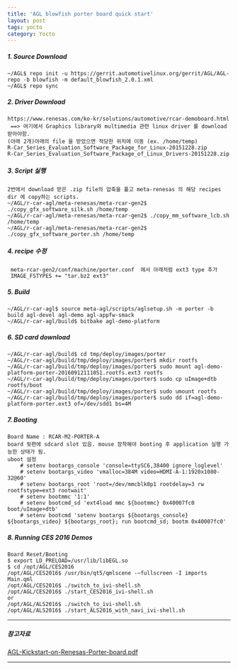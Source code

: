 ```yaml
---
title: 'AGL blowfish porter board quick start'
layout: post
tags: yocto
category: Yocto
---
```

##### 1. Source Download

```
~/AGL$ repo init -u https://gerrit.automotivelinux.org/gerrit/AGL/AGL-repo -b blowfish -m default_blowfish_2.0.1.xml
~/AGL$ repo sync
```

##### 2. Driver Download

```
https://www.renesas.com/ko-kr/solutions/automotive/rcar-demoboard.html
 ==> 여기에서 Graphics library와 multimedia 관련 linux driver 를 download 받아야함.
(아래 2개)아래의 file 을 받았으면 적당한 위치에 이동 (ex. /home/temp)
R-Car_Series_Evaluation_Software_Package_for_Linux-20151228.zip
R-Car_Series_Evaluation_Software_Package_of_Linux_Drivers-20151228.zip
```

##### 3. Script 실행

```
2번에서 download 받은 .zip file의 압축을 풀고 meta-renesas 의 해당 recipes dir 에 copy하는 scripts.
~/AGL/r-car-agl/meta-renesas/meta-rcar-gen2$ ./copy_gfx_software_silk.sh /home/temp
~/AGL/r-car-agl/meta-renesas/meta-rcar-gen2$ ./copy_mm_software_lcb.sh /home/temp
~/AGL/r-car-agl/meta-renesas/meta-rcar-gen2$ ./copy_gfx_software_porter.sh /home/temp
```

##### 4. recipe 수정

```
 meta-rcar-gen2/conf/machine/porter.conf  에서 아래처럼 ext3 type 추가
 IMAGE_FSTYPES += "tar.bz2 ext3"
```

##### 5. Build

```
~/AGL/r-car-agl$ source meta-agl/scripts/aglsetup.sh -m porter -b build agl-devel agl-demo agl-appfw-smack
~/AGL/r-car-agl/build$ bitbake agl-demo-platform
```

##### 6. SD card download

```
~/AGL/r-car-agl/build$ cd tmp/deploy/images/porter
~/AGL/r-car-agl/build/tmp/deploy/images/porter$ mkdir rootfs
~/AGL/r-car-agl/build/tmp/deploy/images/porter$ sudo mount agl-demo-platform-porter-20160912111051.rootfs.ext3 rootfs
~/AGL/r-car-agl/build/tmp/deploy/images/porter$ sudo cp uImage+dtb rootfs/boot
~/AGL/r-car-agl/build/tmp/deploy/images/porter$ sudo umount rootfs
~/AGL/r-car-agl/build/tmp/deploy/images/porter$ sudo dd if=agl-demo-platform-porter.ext3 of=/dev/sdd1 bs=4M
```

##### 7. Booting

```
Board Name : RCAR-M2-PORTER-A
board 뒷편에 sdcard slot 있음. mouse 장착해야 booting 후 application 실행 가능한 상태가 됨.
uboot 설정
    # setenv bootargs_console 'console=ttySC6,38400 ignore_loglevel'
    # setenv bootargs_video 'vmalloc=384M video=HDMI-A-1:1920x1080-32@60'
    # setenv bootargs_root 'root=/dev/mmcblk0p1 rootdelay=3 rw rootfstype=ext3 rootwait'
    # setenv bootmmc '1:1'
    # setenv bootcmd_sd 'ext4load mmc ${bootmmc} 0x40007fc0 boot/uImage+dtb'
    # setenv bootcmd 'setenv bootargs ${bootargs_console} ${bootargs_video} ${bootargs_root}; run bootcmd_sd; bootm 0x40007fc0'
```

##### 8. Running CES 2016 Demos

```
Board Reset/Booting
$ export LD_PRELOAD=/usr/lib/libEGL.so
$ cd /opt/AGL/CES2016
/opt/AGL/CES2016$ /usr/bin/qt5/qmlscene -–fullscreen -I imports Main.qml
/opt/AGL/CES2016$ ./switch_to_ivi-shell.sh
/opt/AGL/CES2016$ ./start_CES2016_ivi-shell.sh
or
/opt/AGL/ALS2016$ ./switch_to_ivi-shell.sh
/opt/AGL/ALS2016$ ./start_ALS2016_with_navi_ivi-shell.sh
```

---

##### 참고자료
[AGL-Kickstart-on-Renesas-Porter-board.pdf](https://www.google.co.kr/url?sa=t&rct=j&q=&esrc=s&source=web&cd=1&cad=rja&uact=8&ved=0ahUKEwitwNLf-4TSAhWHoJQKHW0JC1cQFggYMAA&url=http%3A%2F%2Fiot.bzh%2Fdownload%2Fpublic%2F2016%2Fsdk%2FAGL-Kickstart-on-Renesas-Porter-board.pdf&usg=AFQjCNEp10zyPt0_lG5gWa5yuWEM9yPTcg&sig2=ktdL0c2z26UYEGIdFLSgVw "AGL-Kick")

---
